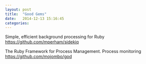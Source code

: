 ```yaml
---
layout: post
title:  "Good Gems"
date:   2014-12-13 15:16:45
categories: 
---
```


Simple, efficient background processing for Ruby
https://github.com/mperham/sidekiq


The Ruby Framework for Process Management. Process monitoring
https://github.com/mojombo/god